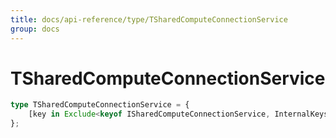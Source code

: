 ```yaml
---
title: docs/api-reference/type/TSharedComputeConnectionService
group: docs
---
```


# TSharedComputeConnectionService

```ts
type TSharedComputeConnectionService = {
    [key in Exclude<keyof ISharedComputeConnectionService, InternalKeys>]: unknown;
};
```


